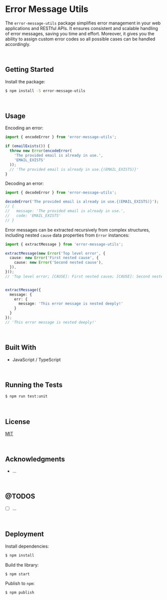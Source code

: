 # Error Message Utils

The `error-message-utils` package simplifies error management in your web applications and RESTful APIs. It ensures consistent and scalable handling of error messages, saving you time and effort.  Moreover, it gives you the ability to assign custom error codes so all possible cases can be handled accordingly.





</br>

## Getting Started

Install the package:
```bash
$ npm install -S error-message-utils
```





</br>

## Usage

Encoding an error:
```typescript
import { encodeError } from 'error-message-utils';

if (emailExists()) {
  throw new Error(encodeError(
    'The provided email is already in use.', 
    'EMAIL_EXISTS'
  ));
  // 'The provided email is already in use.{(EMAIL_EXISTS)}'
}
```

Decoding an error:
```typescript
import { decodeError } from 'error-message-utils';

decodeError('The provided email is already in use.{(EMAIL_EXISTS)}');
// {
//   message: 'The provided email is already in use.',
//   code: 'EMAIL_EXISTS'
// }
```

Error messages can be extracted recursively from complex structures, including nested `cause` data properties from `Error` instances:
```typescript
import { extractMessage } from 'error-message-utils';

extractMessage(new Error('Top level error', {
  cause: new Error('First nested cause', {
    cause: new Error('Second nested cause'),
  }),
}));
// 'Top level error; [CAUSE]: First nested cause; [CAUSE]: Second nested cause'


extractMessage({ 
  message: { 
    err: { 
      message: 'This error message is nested deeply!'
    } 
  } 
});
// 'This error message is nested deeply!'
```



<br/>

## Built With

- JavaScript / TypeScript




<br/>

## Running the Tests

```bash
$ npm run test:unit
```





<br/>

## License

[MIT](https://choosealicense.com/licenses/mit/)





<br/>

## Acknowledgments

- ...





<br/>

## @TODOS

- [ ] ...





<br/>

## Deployment

Install dependencies:
```bash
$ npm install
```


Build the library:
```bash
$ npm start
```


Publish to `npm`:
```bash
$ npm publish
```
